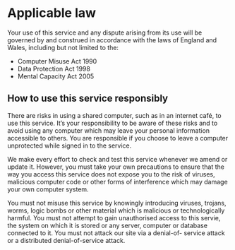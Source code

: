 # Applicable law
Your use of this service and any dispute arising from its use will be governed by and construed in accordance with the laws of England and Wales, including but not limited to the:

- Computer Misuse Act 1990
- Data Protection Act 1998
- Mental Capacity Act 2005

## How to use this service responsibly

There are risks in using a shared computer, such as in an internet café, to use this service. It’s your responsibility to be aware of these risks and to avoid using any computer which may leave your personal information accessible to others. You are responsible if you choose to leave a computer unprotected while signed in to the service.

We make every effort to check and test this service whenever we amend or update it. However, you must take your own precautions to ensure that the way you access this service does not expose you to the risk of viruses, malicious computer code or other forms of interference which may damage your own computer system.

You must not misuse this service by knowingly introducing viruses, trojans, worms, logic bombs or other material which is malicious or technologically harmful. You must not attempt to gain unauthorised access to this servie, the system on which it is stored or any server, computer or database connected to it. You must not attack our site via a denial-of- service attack or a distributed denial-of-service attack.
